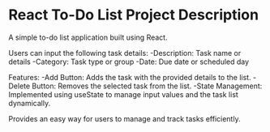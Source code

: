 # React To-Do List Project Description

A simple to-do list application built using React.

Users can input the following task details:
-Description: Task name or details
-Category: Task type or group
-Date: Due date or scheduled day

Features:
-Add Button: Adds the task with the provided details to the list.
-Delete Button: Removes the selected task from the list.
-State Management: Implemented using useState to manage input values and the task list dynamically.

Provides an easy way for users to manage and track tasks efficiently.
